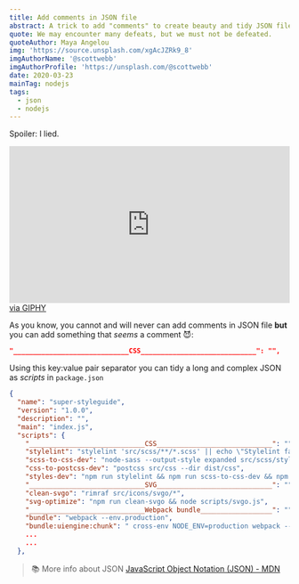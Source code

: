 ```yaml
---
title: Add comments in JSON file
abstract: A trick to add "comments" to create beauty and tidy JSON files.
quote: We may encounter many defeats, but we must not be defeated.
quoteAuthor: Maya Angelou
img: 'https://source.unsplash.com/xgAcJZRk9_8'
imgAuthorName: '@scottwebb'
imgAuthorProfile: 'https://unsplash.com/@scottwebb'
date: 2020-03-23
mainTag: nodejs
tags:
  - json
  - nodejs
---
```


Spoiler: I lied.

<div class="c-article-section__img c-article-section__img--small">
  <div style="width:100%;height:0;padding-bottom:56%;position:relative;"><iframe src="https://giphy.com/embed/10wuTDLxgXIuuQ" width="100%" height="100%" style="position:absolute" frameBorder="0" class="giphy-embed" allowFullScreen></iframe></div><a href="https://giphy.com/embed/10wuTDLxgXIuuQ">via GIPHY</a>
</div>

As you know, you cannot and will never can add comments in JSON file **but** you can add something that *seems* a comment 😈:

```json
"_____________________________CSS_____________________________": "",
```

Using this key:value pair separator you can tidy a long and complex JSON as _scripts_ in `package.json`

```json
{
  "name": "super-styleguide",
  "version": "1.0.0",
  "description": "",
  "main": "index.js",
  "scripts": {
    "_____________________________CSS_____________________________": "",
    "stylelint": "stylelint 'src/scss/**/*.scss' || echo \"Stylelint failed for some file(s).\"",
    "scss-to-css-dev": "node-sass --output-style expanded src/scss/styles/develop -o src/css/",
    "css-to-postcss-dev": "postcss src/css --dir dist/css",
    "styles-dev": "npm run stylelint && npm run scss-to-css-dev && npm run css-to-postcss-dev",
    "_____________________________SVG_____________________________": "",
    "clean-svgo": "rimraf src/icons/svgo/*",
    "svg-optimize": "npm run clean-svgo && node scripts/svgo.js",
    "_____________________________Webpack bundle__________________": "",
    "bundle": "webpack --env.production",
    "bundle:uiengine:chunk": " cross-env NODE_ENV=production webpack --env.production --config webpack.uiengine.config.js",
    ...
    ...
  },
```

> 📚 More info about JSON
> [JavaScript Object Notation (JSON) - MDN](https://developer.mozilla.org/en-US/docs/Web/JavaScript/Reference/Global_Objects/JSON)
